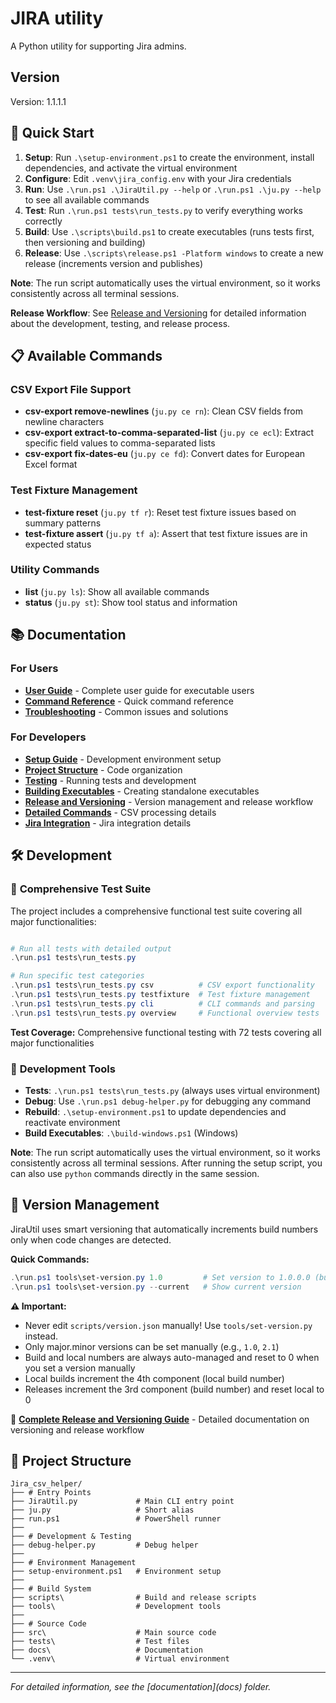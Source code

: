 # JIRA utility

A Python utility for supporting Jira admins.

## Version

Version: 1.1.1.1

## 🚀 Quick Start

1. **Setup**: Run `.\setup-environment.ps1` to create the environment, install dependencies, and activate the virtual environment
2. **Configure**: Edit `.venv\jira_config.env` with your Jira credentials
3. **Run**: Use `.\run.ps1 .\JiraUtil.py --help` or `.\run.ps1 .\ju.py --help` to see all available commands
4. **Test**: Run `.\run.ps1 tests\run_tests.py` to verify everything works correctly
5. **Build**: Use `.\scripts\build.ps1` to create executables (runs tests first, then versioning and building)
6. **Release**: Use `.\scripts\release.ps1 -Platform windows` to create a new release (increments version and publishes)

**Note**: The run script automatically uses the virtual environment, so it works consistently across all terminal sessions.

**Release Workflow**: See [Release and Versioning](docs/release-and-versioning.md) for detailed information about the development, testing, and release process.

## 📋 Available Commands

### CSV Export File Support

- **csv-export remove-newlines** (`ju.py ce rn`): Clean CSV fields from newline characters
- **csv-export extract-to-comma-separated-list** (`ju.py ce ecl`): Extract specific field values to comma-separated lists
- **csv-export fix-dates-eu** (`ju.py ce fd`): Convert dates for European Excel format

### Test Fixture Management

- **test-fixture reset** (`ju.py tf r`): Reset test fixture issues based on summary patterns
- **test-fixture assert** (`ju.py tf a`): Assert that test fixture issues are in expected status

### Utility Commands

- **list** (`ju.py ls`): Show all available commands
- **status** (`ju.py st`): Show tool status and information

## 📚 Documentation

### For Users

- **[User Guide](docs/user-guide.md)** - Complete user guide for executable users
- **[Command Reference](docs/command-reference.md)** - Quick command reference
- **[Troubleshooting](docs/troubleshooting.md)** - Common issues and solutions

### For Developers

- **[Setup Guide](docs/setup.md)** - Development environment setup
- **[Project Structure](docs/project-structure.md)** - Code organization
- **[Testing](docs/testing.md)** - Running tests and development
- **[Building Executables](docs/building-executables.md)** - Creating standalone executables
- **[Release and Versioning](docs/release-and-versioning.md)** - Version management and release workflow
- **[Detailed Commands](docs/csv_export-commands.md)** - CSV processing details
- **[Jira Integration](docs/jira-commands.md)** - Jira integration details

## 🛠️ Development

### 🧪 **Comprehensive Test Suite**

The project includes a comprehensive functional test suite covering all major functionalities:

```powershell

# Run all tests with detailed output
.\run.ps1 tests\run_tests.py

# Run specific test categories
.\run.ps1 tests\run_tests.py csv          # CSV export functionality
.\run.ps1 tests\run_tests.py testfixture  # Test fixture management
.\run.ps1 tests\run_tests.py cli          # CLI commands and parsing
.\run.ps1 tests\run_tests.py overview     # Functional overview tests
```

**Test Coverage:** Comprehensive functional testing with 72 tests covering all major functionalities

### 🔧 **Development Tools**

- **Tests**: `.\run.ps1 tests\run_tests.py` (always uses virtual environment)
- **Debug**: Use `.\run.ps1 debug-helper.py` for debugging any command
- **Rebuild**: `.\setup-environment.ps1` to update dependencies and reactivate environment
- **Build Executables**: `.\build-windows.ps1` (Windows)

**Note**: The run script automatically uses the virtual environment, so it works consistently across all terminal sessions. After running the setup script, you can also use `python` commands directly in the same session.

## 🔢 Version Management
<!-- Test comment for version increment -->

JiraUtil uses smart versioning that automatically increments build numbers only when code changes are detected.

**Quick Commands:**

```powershell
.\run.ps1 tools\set-version.py 1.0         # Set version to 1.0.0.0 (build and local will be 0)
.\run.ps1 tools\set-version.py --current   # Show current version
```

**⚠️ Important:**

- Never edit `scripts/version.json` manually! Use `tools/set-version.py` instead.
- Only major.minor versions can be set manually (e.g., `1.0`, `2.1`)
- Build and local numbers are always auto-managed and reset to 0 when you set a version manually
- Local builds increment the 4th component (local build number)
- Releases increment the 3rd component (build number) and reset local to 0

📖 **[Complete Release and Versioning Guide](docs/release-and-versioning.md)** - Detailed documentation on versioning and release workflow

## 📁 Project Structure

```text
Jira_csv_helper/
├── # Entry Points
├── JiraUtil.py             # Main CLI entry point
├── ju.py                   # Short alias
├── run.ps1                 # PowerShell runner
├──
├── # Development & Testing
├── debug-helper.py         # Debug helper
├──
├── # Environment Management
├── setup-environment.ps1   # Environment setup
├──
├── # Build System
├── scripts\                # Build and release scripts
├── tools\                  # Development tools
├──
├── # Source Code
├── src\                    # Main source code
├── tests\                  # Test files
├── docs\                   # Documentation
└── .venv\                  # Virtual environment
```

---

*For detailed information, see the [documentation](docs\) folder.*
